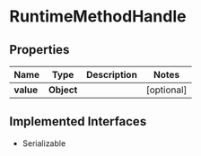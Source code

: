 

# RuntimeMethodHandle

## Properties

Name | Type | Description | Notes
------------ | ------------- | ------------- | -------------
**value** | **Object** |  |  [optional]


## Implemented Interfaces

* Serializable


